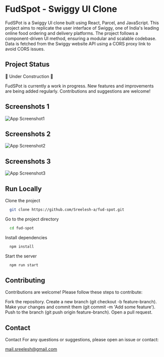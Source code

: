 # FudSpot - Swiggy UI Clone

FudSPot is a Swiggy UI clone built using React, Parcel, and JavaScript. This project aims to replicate the user interface of Swiggy, one of India's leading online food ordering and delivery platforms. The project follows a component-driven UI method, ensuring a modular and scalable codebase. Data is fetched from the Swiggy website API using a CORS proxy link to avoid CORS issues.

## Project Status

🚧 Under Construction 🚧

FudSPot is currently a work in progress. New features and improvements are being added regularly. Contributions and suggestions are welcome!

## Screenshots 1 
![App Screenshot1](https://i.postimg.cc/Dz0Rkxkv/Screenshot-2024-07-15-at-6-49-05-PM.png)
## Screenshots 2
![App Screenshot2](https://i.postimg.cc/63GSTTpF/Screenshot-2024-07-15-at-6-49-19-PM.png)
## Screenshots 3
![App Screenshot3](https://i.postimg.cc/8CY91LNh/Screenshot-2024-07-15-at-6-49-56-PM.png)

## Run Locally

Clone the project

```bash
  git clone https://github.com/Sreelesh-a/fud-spot.git
```

Go to the project directory

```bash
  cd fud-spot
```

Install dependencies

```bash
  npm install
```

Start the server

```bash
  npm run start
```

## Contributing

Contributions are welcome! Please follow these steps to contribute:

Fork the repository.
Create a new branch (git checkout -b feature-branch).
Make your changes and commit them (git commit -m 'Add some feature').
Push to the branch (git push origin feature-branch).
Open a pull request.

## Contact

Contact
For any questions or suggestions, please open an issue or contact:

mail.sreelesh@gmail.com
